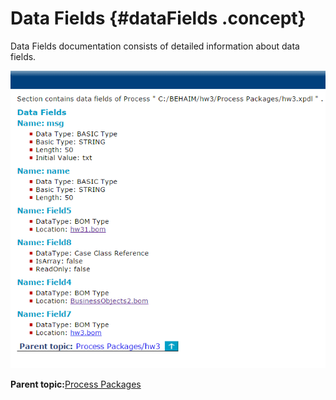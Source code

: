 # Data Fields {#dataFields .concept}

Data Fields documentation consists of detailed information about data fields.

![Example of Data Fields documentation screeshot](img/dataFields.png "Example of Data Fields documentation")

**Parent topic:**[Process Packages](../../../modules/titanis/output/processPackages.md)

